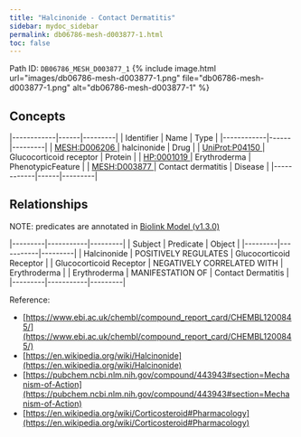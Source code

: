 ```yaml
---
title: "Halcinonide - Contact Dermatitis"
sidebar: mydoc_sidebar
permalink: db06786-mesh-d003877-1.html
toc: false 
---
```



Path ID: `DB06786_MESH_D003877_1`
{% include image.html url="images/db06786-mesh-d003877-1.png" file="db06786-mesh-d003877-1.png" alt="db06786-mesh-d003877-1" %}

## Concepts

|------------|------|---------|
| Identifier | Name | Type    |
|------------|------|---------|
| <a href="https://identifiers.org/MESH:D006206">MESH:D006206 </a> | halcinonide | Drug |
| <a href="https://identifiers.org/UniProt:P04150">UniProt:P04150 </a> | Glucocorticoid receptor | Protein |
| <a href="https://identifiers.org/HP:0001019">HP:0001019 </a> | Erythroderma | PhenotypicFeature |
| <a href="https://identifiers.org/MESH:D003877">MESH:D003877 </a> | Contact dermatitis | Disease |
|------------|------|---------|

## Relationships


NOTE: predicates are annotated in <a href="https://github.com/biolink/biolink-model/releases/tag/v1.3.0">Biolink Model (v1.3.0)</a>

|---------|-----------|---------|
| Subject | Predicate | Object  |
|---------|-----------|---------|
| Halcinonide | POSITIVELY REGULATES | Glucocorticoid Receptor |
| Glucocorticoid Receptor | NEGATIVELY CORRELATED WITH | Erythroderma |
| Erythroderma | MANIFESTATION OF | Contact Dermatitis |
|---------|-----------|---------|

Reference: 
  - [https://www.ebi.ac.uk/chembl/compound_report_card/CHEMBL1200845/](https://www.ebi.ac.uk/chembl/compound_report_card/CHEMBL1200845/)
  - [https://en.wikipedia.org/wiki/Halcinonide](https://en.wikipedia.org/wiki/Halcinonide)
  - [https://pubchem.ncbi.nlm.nih.gov/compound/443943#section=Mechanism-of-Action](https://pubchem.ncbi.nlm.nih.gov/compound/443943#section=Mechanism-of-Action)
  - [https://en.wikipedia.org/wiki/Corticosteroid#Pharmacology](https://en.wikipedia.org/wiki/Corticosteroid#Pharmacology)
